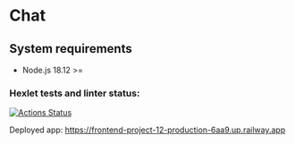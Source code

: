 # Chat

## System requirements
 - Node.js 18.12 >=

### Hexlet tests and linter status:

[![Actions Status](https://github.com/IgorShayderov/frontend-project-12/workflows/hexlet-check/badge.svg)](https://github.com/IgorShayderov/frontend-project-12/actions)

Deployed app: https://frontend-project-12-production-6aa9.up.railway.app
